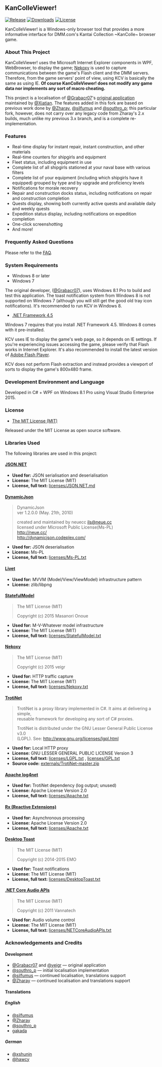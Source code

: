 ﻿KanColleViewer!
--

[![Release](https://img.shields.io/github/release/UncleClapton/KanColleViewer.svg?style=flat-square)](https://github.com/UncleClapton/KanColleViewer/releases/latest)
[![Downloads](https://img.shields.io/github/downloads/UncleClapton/KanColleViewer/latest/total.svg?style=flat-square)](https://github.com/UncleClapton/KanColleViewer/releases/latest)
[![License](https://img.shields.io/github/license/UncleClapton/KanColleViewer.svg?style=flat-square)](https://github.com/UncleClapton/KanColleViewer/blob/develop/LICENSE.txt)


KanColleViewer! is a Windows-only browser tool that provides a more informative interface for DMM.com's Kantai Collection ~KanColle~ browser game.

### About This Project

KanColleViewer! uses the Microsoft Internet Explorer components in WPF, WebBrowser, to display the game; [Nekoxy](https://github.com/veigr/Nekoxy) is used to capture communications between the game's Flash client and the DMM servers.
Therefore, from the game servers' point of view, using KCV is basically the same as using IE.
**Of course KanColleViewer! does not modify any game data nor implements any sort of macro cheating.**

This project is a localisation of [@Grabacr07](https://twitter.com/Grabacr07)'s [original application](http://grabacr.net/kancolleviewer) maintained by [@Xiatian](https://twitter.com/Xiatian). The features added in this fork are based on previous work done by [@Zharay](http://twitter.com/Zharay), [@silfumus](http://twitter.com/silfumus) and [@southro_p](https://twitter.com/southro_p); this particular fork, however, does not carry over any legacy code from Zharay's 2.x builds, much unlike my previous 3.x branch, and is a complete re-implementation.

### Features

* Real-time display for instant repair, instant construction, and other materials
* Real-time counters for shipgirls and equipment
* Fleet status, including equipment in use
* Complete list of all shipgirls stationed at your naval base with various filters
* Complete list of your equipment (including which shipgirls have it equipped) grouped by type and by upgrade and proficiency levels
* Notifications for morale recovery
* Repair and construction docks status, including notifications on repair and construction completion
* Quests display, showing both currently active quests and available daily and weekly quests
* Expedition status display, including notifications on expedition completion
* One-click screenshotting
* And more!

### Frequently Asked Questions
Please refer to the [FAQ](https://github.com/Yuubari/KanColleViewer/wiki/Frequently-Asked-Questions).

### System Requirements

* Windows 8 or later
* Windows 7

The original developer, ([@Grabacr07](https://twitter.com/Grabacr07)), uses Windows 8.1 Pro to build and test this application.
The toast notification system from Windows 8 is not supported on Windows 7 (although you will still get the good old tray icon notifications). It's recommended to run KCV in Windows 8.

* [.NET Framework 4.5](http://www.microsoft.com/en-us/download/details.aspx?id=30653)

Windows 7 requires that you install .NET Framework 4.5.
Windows 8 comes with it pre-installed.

KCV uses IE to display the game's web page, so it depends on IE settings. If you're experiencing issues accessing the game, please verify that Flash works in Internet Explorer. It's also recommended to install the latest version of [Adobe Flash Player](https://get.adobe.com/flashplayer/).

KCV does not perform Flash extraction and instead provides a viewport of sorts to display the game's 800x480 frame.



### Development Environment and Language

Developed in C# + WPF on Windows 8.1 Pro using Visual Studio Enterprise 2015.

### License

* [The MIT License (MIT)](LICENSE.txt)

Released under the MIT License as open source software.

### Libraries Used

The following libraries are used in this project:

#### [JSON.NET](http://www.newtonsoft.com/json)

* **Used for:** JSON serialisation and deserialisation
* **License:** The MIT License (MIT)
* **License, full text:** [licenses/JSON.NET.md](licenses/JSON.NET.md)

#### [DynamicJson](http://dynamicjson.codeplex.com/)

> DynamicJson  
> ver 1.2.0.0 (May. 21th, 2010)
>
> created and maintained by neuecc <ils@neue.cc>  
> licensed under Microsoft Public License(Ms-PL)  
> http://neue.cc/  
> http://dynamicjson.codeplex.com/

* **Used for:** JSON deserialisation
* **License:** Ms-PL
* **License, full text:** [licenses/Ms-PL.txt](licenses/Ms-PL.txt)

#### [Livet](http://ugaya40.hateblo.jp/entry/Livet)

* **Used for:** MVVM (Model/View/ViewModel) infrastructure pattern
* **License:** zlib/libpng

#### [StatefulModel](http://ugaya40.hateblo.jp/entry/StatefulModel)

> The MIT License (MIT)
>
> Copyright (c) 2015 Masanori Onoue

* **Used for:** M-V-Whatever model infrastructure
* **License:** The MIT License (MIT)
* **License, full text:** [licenses/StatefulModel.txt](licenses/StatefulModel.txt)

#### [Nekoxy](https://github.com/veigr/Nekoxy)

> The MIT License (MIT)
>
> Copyright (c) 2015 veigr

* **Used for:** HTTP traffic capture
* **License:** The MIT License (MIT)
* **License, full text:** [licenses/Nekoxy.txt](licenses/Nekoxy.txt)

#### [TrotiNet](https://github.com/krys-g/TrotiNet)

> TrotiNet is a proxy library implemented in C#. It aims at delivering a simple,  
> reusable framework for developing any sort of C# proxies.
>
> TrotiNet is distributed under the GNU Lesser General Public License v3.0  
> (LGPL). See: http://www.gnu.org/licenses/lgpl.html

* **Used for:** Local HTTP proxy
* **License:** GNU LESSER GENERAL PUBLIC LICENSE Version 3
* **License, full text:** [licenses/LGPL.txt](licenses/LGPL.txt) , [licenses/GPL.txt](licenses/GPL.txt)
* **Source code:** [externals/TrotiNet-master.zip](externals/TrotiNet-master.zip)

#### [Apache log4net](https://logging.apache.org/log4net/)

* **Used for:** TrotiNet dependency (log output; unused)
* **License:** Apache License Version 2.0
* **License, full text:** [licenses/Apache.txt](licenses/Apache.txt)

#### [Rx (Reactive Extensions)](https://rx.codeplex.com/)

* **Used for:** Asynchronous processing
* **License:** Apache License Version 2.0
* **License, full text:** [licenses/Apache.txt](licenses/Apache.txt)

#### [Desktop Toast](https://github.com/emoacht/DesktopToast)

> The MIT License (MIT)
>
> Copyright (c) 2014-2015 EMO

* **Used for:** Toast notifications
* **License:** The MIT License (MIT)
* **License, full text:** [licenses/DesktopToast.txt](licenses/DesktopToast.txt)

#### [.NET Core Audio APIs](https://netcoreaudio.codeplex.com/)

> The MIT License (MIT)
>
> Copyright (c) 2011 Vannatech

* **Used for:** Audio volume control
* **License:** The MIT License (MIT)
* **License, full text:** [licenses/NETCoreAudioAPIs.txt](licenses/NETCoreAudioAPIs.txt)

### Acknowledgements and Credits

#### Development
* [@Grabacr07](https://twitter.com/Grabacr07) and [@veigr](https://twitter.com/veigr) — original application
* [@southro_p](https://twitter.com/southro_p) — initial localisation implementation
* [@silfumus](http://twitter.com/silfumus) — continued localisation, translations support
* [@Zharay](http://twitter.com/Zharay) — continued localisation and translations support

#### Translations

##### English
* [@silfumus](http://twitter.com/silfumus)
* [@Zharay](http://twitter.com/Zharay)
* [@southro_p](https://twitter.com/southro_p)
* [gakada](https://github.com/gakada/)

##### German
* [@xshunin](https://twitter.com/xshunin)
* [@hawcy](https://twitter.com/halcy)
